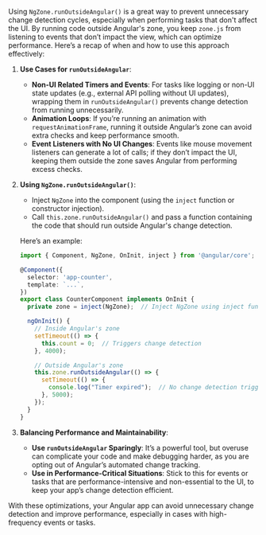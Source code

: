 Using `NgZone.runOutsideAngular()` is a great way to prevent unnecessary change detection cycles, especially when performing tasks that don't affect the UI. By running code outside Angular's zone, you keep `zone.js` from listening to events that don’t impact the view, which can optimize performance. Here’s a recap of when and how to use this approach effectively:

1. **Use Cases for `runOutsideAngular`**:
   - **Non-UI Related Timers and Events**: For tasks like logging or non-UI state updates (e.g., external API polling without UI updates), wrapping them in `runOutsideAngular()` prevents change detection from running unnecessarily.
   - **Animation Loops**: If you’re running an animation with `requestAnimationFrame`, running it outside Angular’s zone can avoid extra checks and keep performance smooth.
   - **Event Listeners with No UI Changes**: Events like mouse movement listeners can generate a lot of calls; if they don’t impact the UI, keeping them outside the zone saves Angular from performing excess checks.

2. **Using `NgZone.runOutsideAngular()`**:
   - Inject `NgZone` into the component (using the `inject` function or constructor injection).
   - Call `this.zone.runOutsideAngular()` and pass a function containing the code that should run outside Angular's change detection.

   Here’s an example:

   ```typescript
   import { Component, NgZone, OnInit, inject } from '@angular/core';

   @Component({
     selector: 'app-counter',
     template: `...`,
   })
   export class CounterComponent implements OnInit {
     private zone = inject(NgZone);  // Inject NgZone using inject function or constructor

     ngOnInit() {
       // Inside Angular's zone
       setTimeout(() => {
         this.count = 0;  // Triggers change detection
       }, 4000);

       // Outside Angular's zone
       this.zone.runOutsideAngular(() => {
         setTimeout(() => {
           console.log("Timer expired");  // No change detection triggered
         }, 5000);
       });
     }
   }
   ```

3. **Balancing Performance and Maintainability**:
   - **Use `runOutsideAngular` Sparingly**: It’s a powerful tool, but overuse can complicate your code and make debugging harder, as you are opting out of Angular’s automated change tracking.
   - **Use in Performance-Critical Situations**: Stick to this for events or tasks that are performance-intensive and non-essential to the UI, to keep your app’s change detection efficient.

With these optimizations, your Angular app can avoid unnecessary change detection and improve performance, especially in cases with high-frequency events or tasks.
